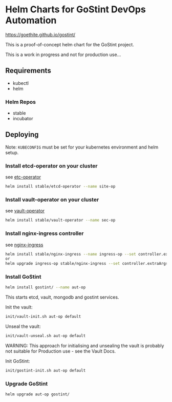 # Helm Charts for GoStint DevOps Automation

https://goethite.github.io/gostint/

This is a proof-of-concept helm chart for the GoStint project.

This is a work in progress and not for production use...

## Requirements
* kubectl
* helm

### Helm Repos
* stable
* incubator

## Deploying
Note: `KUBECONFIG` must be set for your kubernetes environment and helm setup.

### Install etcd-operator on your cluster
see [etc-operator](https://github.com/helm/charts/tree/master/stable/etcd-operator)
```bash
helm install stable/etcd-operator --name site-op
```

### Install vault-operator on your cluster
see [vault-operator](https://github.com/helm/charts/tree/master/stable/vault-operator)
```bash
helm install stable/vault-operator --name sec-op
```

### Install nginx-ingress controller
see [nginx-ingress](https://github.com/helm/charts/tree/master/stable/nginx-ingress)
```bash
helm install stable/nginx-ingress --name ingress-op --set controller.extraArgs.v=2
or
helm upgrade ingress-op stable/nginx-ingress --set controller.extraArgs.v=2
```

### Install GoStint
```bash
helm install gostint/ --name aut-op
```
This starts etcd, vault, mongodb and gostint services.

Init the vault:
```bash
init/vault-init.sh aut-op default
```

Unseal the vault:
```bash
init/vault-unseal.sh aut-op default
```
WARNING: This approach for initialising and unsealing the vault is probably
not suitable for Production use - see the Vault Docs.

Init GoStint:
```bash
init/gostint-init.sh aut-op default
```

### Upgrade GoStint
```bash
helm upgrade aut-op gostint/
```
